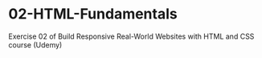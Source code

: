 # 02-HTML-Fundamentals
Exercise 02 of Build Responsive Real-World Websites with HTML and CSS course (Udemy)
